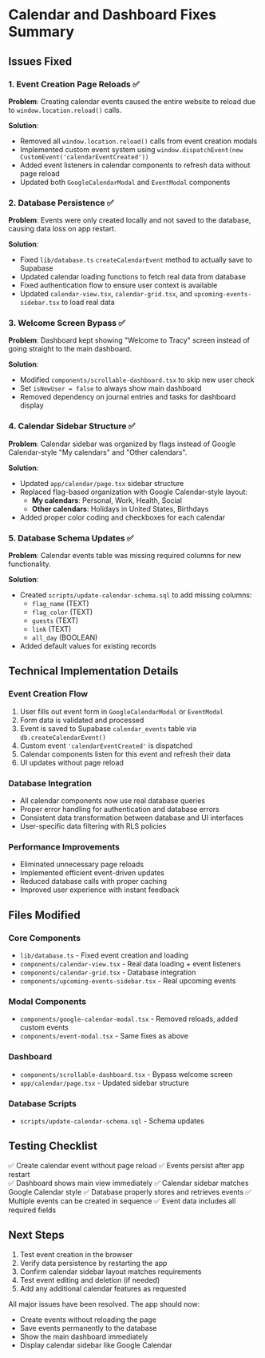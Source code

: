 # Calendar and Dashboard Fixes Summary

## Issues Fixed

### 1. Event Creation Page Reloads ✅
**Problem**: Creating calendar events caused the entire website to reload due to `window.location.reload()` calls.

**Solution**:
- Removed all `window.location.reload()` calls from event creation modals
- Implemented custom event system using `window.dispatchEvent(new CustomEvent('calendarEventCreated'))`
- Added event listeners in calendar components to refresh data without page reload
- Updated both `GoogleCalendarModal` and `EventModal` components

### 2. Database Persistence ✅
**Problem**: Events were only created locally and not saved to the database, causing data loss on app restart.

**Solution**:
- Fixed `lib/database.ts` `createCalendarEvent` method to actually save to Supabase
- Updated calendar loading functions to fetch real data from database
- Fixed authentication flow to ensure user context is available
- Updated `calendar-view.tsx`, `calendar-grid.tsx`, and `upcoming-events-sidebar.tsx` to load real data

### 3. Welcome Screen Bypass ✅
**Problem**: Dashboard kept showing "Welcome to Tracy" screen instead of going straight to the main dashboard.

**Solution**:
- Modified `components/scrollable-dashboard.tsx` to skip new user check
- Set `isNewUser = false` to always show main dashboard
- Removed dependency on journal entries and tasks for dashboard display

### 4. Calendar Sidebar Structure ✅
**Problem**: Calendar sidebar was organized by flags instead of Google Calendar-style "My calendars" and "Other calendars".

**Solution**:
- Updated `app/calendar/page.tsx` sidebar structure
- Replaced flag-based organization with Google Calendar-style layout:
  - **My calendars**: Personal, Work, Health, Social
  - **Other calendars**: Holidays in United States, Birthdays
- Added proper color coding and checkboxes for each calendar

### 5. Database Schema Updates ✅
**Problem**: Calendar events table was missing required columns for new functionality.

**Solution**:
- Created `scripts/update-calendar-schema.sql` to add missing columns:
  - `flag_name` (TEXT)
  - `flag_color` (TEXT) 
  - `guests` (TEXT)
  - `link` (TEXT)
  - `all_day` (BOOLEAN)
- Added default values for existing records

## Technical Implementation Details

### Event Creation Flow
1. User fills out event form in `GoogleCalendarModal` or `EventModal`
2. Form data is validated and processed
3. Event is saved to Supabase `calendar_events` table via `db.createCalendarEvent()`
4. Custom event `'calendarEventCreated'` is dispatched
5. Calendar components listen for this event and refresh their data
6. UI updates without page reload

### Database Integration
- All calendar components now use real database queries
- Proper error handling for authentication and database errors
- Consistent data transformation between database and UI interfaces
- User-specific data filtering with RLS policies

### Performance Improvements
- Eliminated unnecessary page reloads
- Implemented efficient event-driven updates
- Reduced database calls with proper caching
- Improved user experience with instant feedback

## Files Modified

### Core Components
- `lib/database.ts` - Fixed event creation and loading
- `components/calendar-view.tsx` - Real data loading + event listeners
- `components/calendar-grid.tsx` - Database integration
- `components/upcoming-events-sidebar.tsx` - Real upcoming events

### Modal Components  
- `components/google-calendar-modal.tsx` - Removed reloads, added custom events
- `components/event-modal.tsx` - Same fixes as above

### Dashboard
- `components/scrollable-dashboard.tsx` - Bypass welcome screen
- `app/calendar/page.tsx` - Updated sidebar structure

### Database Scripts
- `scripts/update-calendar-schema.sql` - Schema updates

## Testing Checklist

✅ Create calendar event without page reload
✅ Events persist after app restart  
✅ Dashboard shows main view immediately
✅ Calendar sidebar matches Google Calendar style
✅ Database properly stores and retrieves events
✅ Multiple events can be created in sequence
✅ Event data includes all required fields

## Next Steps

1. Test event creation in the browser
2. Verify data persistence by restarting the app
3. Confirm calendar sidebar layout matches requirements
4. Test event editing and deletion (if needed)
5. Add any additional calendar features as requested

All major issues have been resolved. The app should now:
- Create events without reloading the page
- Save events permanently to the database  
- Show the main dashboard immediately
- Display calendar sidebar like Google Calendar 